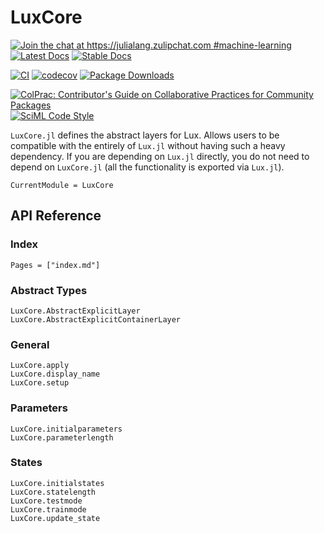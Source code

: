 # LuxCore

[![Join the chat at https://julialang.zulipchat.com #machine-learning](https://img.shields.io/static/v1?label=Zulip&message=chat&color=9558b2&labelColor=389826)](https://julialang.zulipchat.com/#narrow/stream/machine-learning)
[![Latest Docs](https://img.shields.io/badge/docs-latest-blue.svg)](https://luxdl.github.io/LuxCore.jl/dev)
[![Stable Docs](https://img.shields.io/badge/docs-stable-blue.svg)](https://luxdl.github.io/LuxCore.jl/stable)

[![CI](https://github.com/LuxDL/LuxCore.jl/actions/workflows/CI.yml/badge.svg)](https://github.com/LuxDL/LuxCore.jl/actions/workflows/CI.yml)
[![codecov](https://codecov.io/gh/LuxDL/LuxCore.jl/branch/main/graph/badge.svg?token=1ZY0A2NPEM)](https://codecov.io/gh/LuxDL/LuxCore.jl)
[![Package Downloads](https://shields.io/endpoint?url=https://pkgs.genieframework.com/api/v1/badge/LuxCore)](https://pkgs.genieframework.com?packages=LuxCore)

[![ColPrac: Contributor's Guide on Collaborative Practices for Community Packages](https://img.shields.io/badge/ColPrac-Contributor's%20Guide-blueviolet)](https://github.com/SciML/ColPrac)
[![SciML Code Style](https://img.shields.io/static/v1?label=code%20style&message=SciML&color=9558b2&labelColor=389826)](https://github.com/SciML/SciMLStyle)

`LuxCore.jl` defines the abstract layers for Lux. Allows users to be compatible with the
entirely of `Lux.jl` without having such a heavy dependency. If you are depending on
`Lux.jl` directly, you do not need to depend on `LuxCore.jl` (all the functionality is
exported via `Lux.jl`).

```@meta
CurrentModule = LuxCore
```

## API Reference

### Index

```@index
Pages = ["index.md"]
```

### Abstract Types

```@docs
LuxCore.AbstractExplicitLayer
LuxCore.AbstractExplicitContainerLayer
```

### General

```@docs
LuxCore.apply
LuxCore.display_name
LuxCore.setup
```

### Parameters

```@docs
LuxCore.initialparameters
LuxCore.parameterlength
```

### States

```@docs
LuxCore.initialstates
LuxCore.statelength
LuxCore.testmode
LuxCore.trainmode
LuxCore.update_state
```
